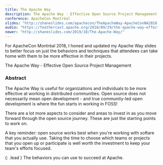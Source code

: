 ```yaml
---
title: The Apache Way
description: The Apache Way - Effective Open Source Project Management
conference: ApacheCon Montréal
slides: "http://shaneslides.com/apachecon/TheApacheWay-ApacheConNA2018.html"
audio: "https://feathercast.apache.org/2018/09/29/the-apache-way-effective-open-source-project-management-shane-curcuru/"
newer: "http://shaneslides.com/2019/10/The-Apache-Way/"
---
```


For ApacheCon Montréal 2018, I honed and updated my Apache Way slides to better focus on just the behaviors and techniques that attendees can take home with them to be more effective in their projects.

<div class="lead bg-info well">
The Apache Way - Effective Open Source Project Management
</div>

### Abstract

The Apache Way is useful for organizations and individuals to be more 
effective at working in distributed communities.  Open source does not 
necessarily mean open development - and true community-led open development 
is where the fun starts in working in FOSS!

There are a lot more aspects to consider and areas to invest in as 
you move forward through the open source journey.  These are just the 
starting points to work on.

A key reminder: open source works best when you're working with softare 
that you actually use.  Taking the time to choose which teams or 
projects that you open up or participate is well worth the investment to
keep your team's efforts focused.

{: .lead }
The behaviors you can use to succeed at Apache.
